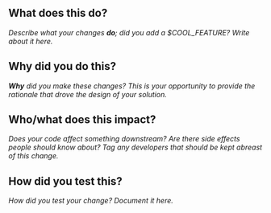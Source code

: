 ## What does this do?

_Describe what your changes **do**; did you add a $COOL_FEATURE? Write about it here._

## Why did you do this?

_**Why** did you make these changes? This is your opportunity to provide the rationale that drove the design of your solution._

## Who/what does this impact?

_Does your code affect something downstream? Are there side effects people should know about? Tag any developers that should be kept abreast of this change._

## How did you test this?

_How did you test your change? Document it here._
